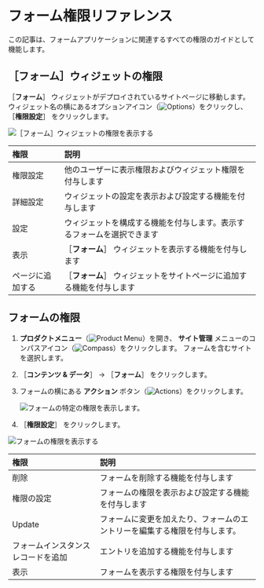 # フォーム権限リファレンス

この記事は、フォームアプリケーションに関連するすべての権限のガイドとして機能します。

<a name="フォームウィジェットの権限" />

## ［フォーム］ウィジェットの権限

［**フォーム**］ ウィジェットがデプロイされているサイトページに移動します。 ウィジェット名の横にあるオプションアイコン（![Options](../../../images/icon-options.png)）をクリックし、 ［**権限設定**］ をクリックします。

![［フォーム］ウィジェットの権限を表示する](./forms-permissions-reference/images/01.png)

| 権限       | 説明                                  |
| :--- | :--- |
| 権限設定     | 他のユーザーに表示権限およびウィジェット権限を付与します        |
| 詳細設定     | ウィジェットの設定を表示および設定する機能を付与します         |
| 設定       | ウィジェットを構成する機能を付与します。表示するフォームを選択できます |
| 表示       | ［**フォーム**］ ウィジェットを表示する機能を付与します         |
| ページに追加する | ［**フォーム**］ ウィジェットをサイトページに追加する機能を付与します  |

<a name="フォームの権限" />

## フォームの権限

1. **プロダクトメニュー**（![Product Menu](../../../images/icon-product-menu.png)）を開き、 **サイト管理** メニューのコンパスアイコン（![Compass](../../../images/icon-compass.png)）をクリックします。 フォームを含むサイトを選択します。
1. ［**コンテンツ & データ**］ &rarr; ［**フォーム**］ をクリックします。
1. フォームの横にある **アクション** ボタン（![Actions](../../../images/icon-actions.png)）をクリックします。

    ![フォームの特定の権限を表示します。](./forms-permissions-reference/images/02.png)

1. ［**権限設定**］ をクリックします。

![フォームの権限を表示する](./forms-permissions-reference/images/03.png)

| 権限                | 説明                                    |
| :--- | :--- |
| 削除                | フォームを削除する機能を付与します                     |
| 権限の設定             | フォームの権限を表示および設定する機能を付与します             |
| Update            | フォームに変更を加えたり、フォームのエントリーを編集する権限を付与します。 |
| フォームインスタンスレコードを追加 | エントリを追加する機能を付与します                     |
| 表示                | フォームを表示する権限を付与します                     |
